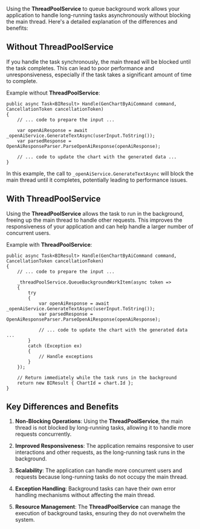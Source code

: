 Using the **ThreadPoolService** to queue background work allows your application to handle long-running tasks asynchronously without blocking the main thread. Here's a detailed explanation of the differences and benefits:

## Without ThreadPoolService
If you handle the task synchronously, the main thread will be blocked until the task completes. This can lead to poor performance and unresponsiveness, especially if the task takes a significant amount of time to complete.

Example without **ThreadPoolService**:

```
public async Task<BIResult> Handle(GenChartByAiCommand command, CancellationToken cancellationToken)
{
    // ... code to prepare the input ...

    var openAiResponse = await _openAiService.GenerateTextAsync(userInput.ToString());
    var parsedResponse = OpenAiResponseParser.ParseOpenAiResponse(openAiResponse);

    // ... code to update the chart with the generated data ...
}
```

In this example, the call to `_openAiService.GenerateTextAsync` will block the main thread until it completes, potentially leading to performance issues.

## With ThreadPoolService
Using the **ThreadPoolService** allows the task to run in the background, freeing up the main thread to handle other requests. This improves the responsiveness of your application and can help handle a larger number of concurrent users.

Example with **ThreadPoolService**:

```
public async Task<BIResult> Handle(GenChartByAiCommand command, CancellationToken cancellationToken)
{
    // ... code to prepare the input ...

    _threadPoolService.QueueBackgroundWorkItem(async token =>
    {
        try
        {
            var openAiResponse = await _openAiService.GenerateTextAsync(userInput.ToString());
            var parsedResponse = OpenAiResponseParser.ParseOpenAiResponse(openAiResponse);

            // ... code to update the chart with the generated data ...
        }
        catch (Exception ex)
        {
            // Handle exceptions
        }
    });

    // Return immediately while the task runs in the background
    return new BIResult { ChartId = chart.Id };
}
```

## Key Differences and Benefits
1. **Non-Blocking Operations**: Using the **ThreadPoolService**, the main thread is not blocked by long-running tasks, allowing it to handle more requests concurrently.

2. **Improved Responsiveness**: The application remains responsive to user interactions and other requests, as the long-running task runs in the background.

3. **Scalability**: The application can handle more concurrent users and requests because long-running tasks do not occupy the main thread.

4. **Exception Handling**: Background tasks can have their own error handling mechanisms without affecting the main thread.

5. **Resource Management**: The **ThreadPoolService** can manage the execution of background tasks, ensuring they do not overwhelm the system.
